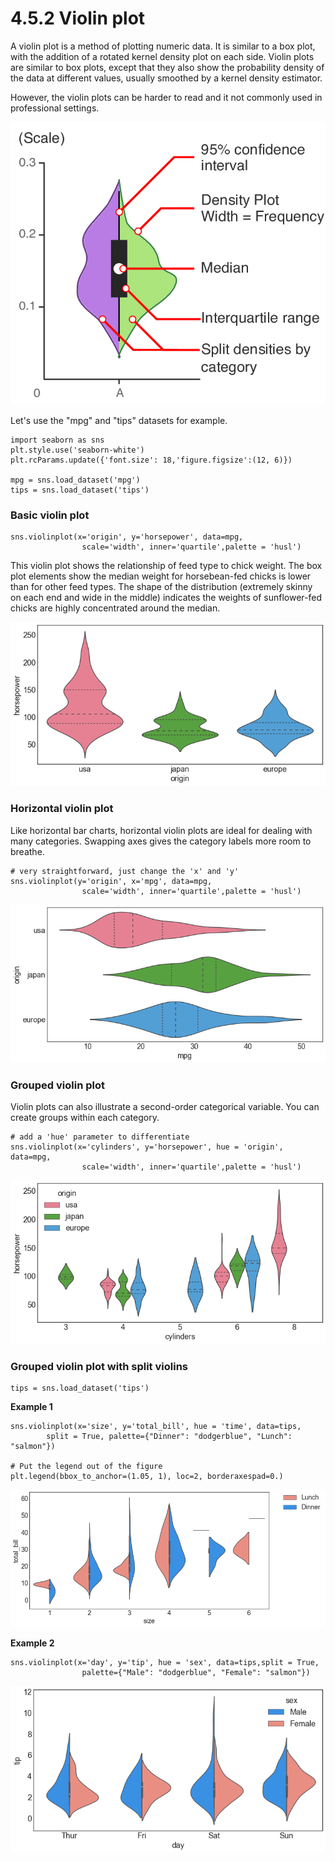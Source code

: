 # 4.5.2 Violin plot

A violin plot is a method of plotting numeric data. It is similar to a box plot, with the addition of a rotated kernel density plot on each side. Violin plots are similar to box plots, except that they also show the probability density of the data at different values, usually smoothed by a kernel density estimator.

However, the violin plots can be harder to read and it not commonly used in professional settings.

![](../../.gitbook/assets/violin.png)

Let's use the "mpg" and "tips" datasets for example.

```text
import seaborn as sns
plt.style.use('seaborn-white')
plt.rcParams.update({'font.size': 18,'figure.figsize':(12, 6)})

mpg = sns.load_dataset('mpg')
tips = sns.load_dataset('tips')
```

### Basic violin plot

```text
sns.violinplot(x='origin', y='horsepower', data=mpg, 
                scale='width', inner='quartile',palette = 'husl')

```

This violin plot shows the relationship of feed type to chick weight. The box plot elements show the median weight for horsebean-fed chicks is lower than for other feed types. The shape of the distribution \(extremely skinny on each end and wide in the middle\) indicates the weights of sunflower-fed chicks are highly concentrated around the median.

![](../../.gitbook/assets/download-2%20%288%29.png)

### Horizontal violin plot

Like horizontal bar charts, horizontal violin plots are ideal for dealing with many categories. Swapping axes gives the category labels more room to breathe.

```text
# very straightforward, just change the 'x' and 'y'
sns.violinplot(y='origin', x='mpg', data=mpg, 
                scale='width', inner='quartile',palette = 'husl')
```

![](../../.gitbook/assets/download-1%20%289%29.png)

### Grouped violin plot

Violin plots can also illustrate a second-order categorical variable. You can create groups within each category.

```text
# add a 'hue' parameter to differentiate
sns.violinplot(x='cylinders', y='horsepower', hue = 'origin', data=mpg, 
                scale='width', inner='quartile',palette = 'husl')
```

![](../../.gitbook/assets/download%20%2813%29.png)

### Grouped violin plot with split violins

```text
tips = sns.load_dataset('tips')
```

**Example 1**

```text
sns.violinplot(x='size', y='total_bill', hue = 'time', data=tips,
        split = True, palette={"Dinner": "dodgerblue", "Lunch": "salmon"})
        
# Put the legend out of the figure
plt.legend(bbox_to_anchor=(1.05, 1), loc=2, borderaxespad=0.)
```

![](../../.gitbook/assets/download-4%20%283%29.png)

**Example 2**

```text
sns.violinplot(x='day', y='tip', hue = 'sex', data=tips,split = True, 
                palette={"Male": "dodgerblue", "Female": "salmon"})
```

![](../../.gitbook/assets/download-3%20%283%29.png)



